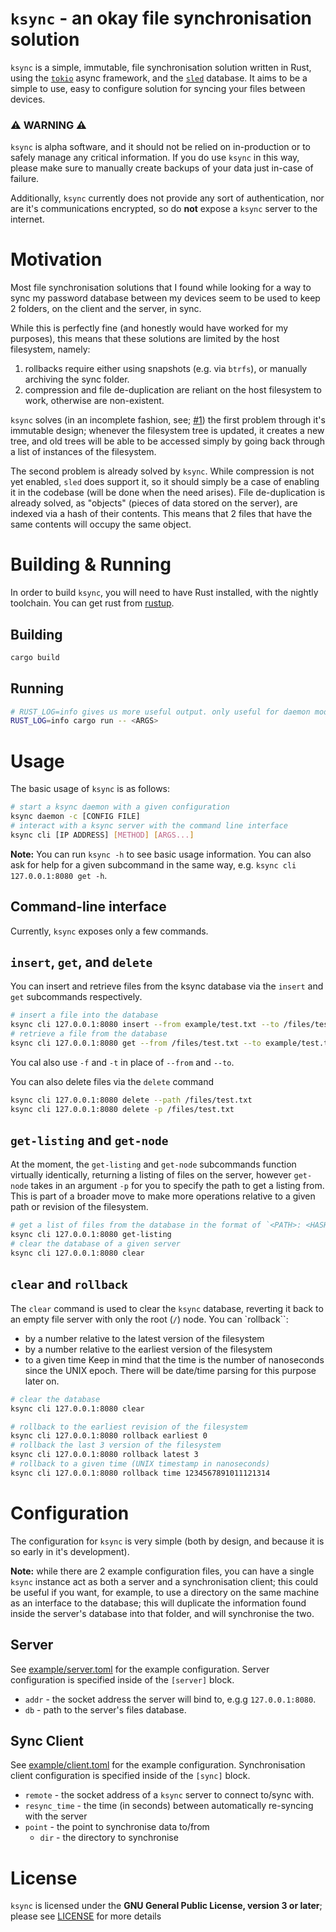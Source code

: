 # `ksync` - an okay file synchronisation solution
`ksync` is a simple, immutable, file synchronisation solution written in Rust, using the [`tokio`](https://tokio.rs/) async framework, and the [`sled`](https://sled.rs/) database.  It aims to be a simple to use, easy to configure solution for syncing your files between devices.

### ⚠️ WARNING ⚠️
`ksync` is alpha software, and it should not be relied on in-production or to safely manage any critical information. If you do use `ksync` in this way, please make sure to manually create backups of your data just in-case of failure.

Additionally, `ksync` currently does not provide any sort of authentication, nor are it's communications encrypted, so do **not** expose a `ksync` server to the internet.

# Motivation
Most file synchronisation solutions that I found while looking for a way to sync my password database between my devices seem to be used to keep 2 folders, on the client and the server, in sync. 

While this is perfectly fine (and honestly would have worked for my purposes), this means that these solutions are limited by the host filesystem, namely:

1. rollbacks require either using snapshots (e.g. via `btrfs`), or manually archiving the sync folder.
2. compression and file de-duplication are reliant on the host filesystem to work, otherwise are non-existent. 

`ksync` solves (in an incomplete fashion, see; [#1](https://github.com/jcbsnclr/ksync/issues/1)) the first problem through it's immutable design; whenever the filesystem tree is updated, it creates a new tree, and old trees will be able to be accessed simply by going back through a list of instances of the filesystem.

The second problem is already solved by `ksync`. While compression is not yet enabled, `sled` does support it, so it should simply be a case of enabling it in the codebase (will be done when the need arises). File de-duplication is already solved, as "objects" (pieces of data stored on the server), are indexed via a hash of their contents. This means that 2 files that have the same contents will occupy the same object.

# Building & Running
In order to build `ksync`, you will need to have Rust installed, with the nightly toolchain. You can get rust from [rustup](https://rustup.rs/).

## Building
```sh
cargo build
```

## Running
```sh
# RUST_LOG=info gives us more useful output. only useful for daemon mode
RUST_LOG=info cargo run -- <ARGS>
```

# Usage
The basic usage of `ksync` is as follows:
```sh
# start a ksync daemon with a given configuration
ksync daemon -c [CONFIG FILE]
# interact with a ksync server with the command line interface
ksync cli [IP ADDRESS] [METHOD] [ARGS...]
```

**Note:** You can run `ksync -h` to see basic usage information. You can also ask for help for a given subcommand in the same way, e.g. `ksync cli 127.0.0.1:8080 get -h`.

## Command-line interface
Currently, `ksync` exposes only a few commands.

## `insert`, `get`, and `delete`
You can insert and retrieve files from the ksync database via the `insert` and `get` subcommands respectively.
```sh
# insert a file into the database
ksync cli 127.0.0.1:8080 insert --from example/test.txt --to /files/test.txt
# retrieve a file from the database
ksync cli 127.0.0.1:8080 get --from /files/test.txt --to example/test.txt
```
You cal also use `-f` and `-t` in place of `--from` and `--to`.

You can also delete files via the `delete` command
```sh
ksync cli 127.0.0.1:8080 delete --path /files/test.txt
ksync cli 127.0.0.1:8080 delete -p /files/test.txt
```

## `get-listing` and `get-node`
At the moment, the `get-listing` and `get-node` subcommands function virtually identically, returning a listing of files on the server, however `get-node` takes in an argument `-p` for you to specify the path to get a listing from. This is part of a broader move to make more operations relative to a given path or revision of the filesystem.
```sh
# get a list of files from the database in the format of `<PATH>: <HASH> @ <DATE-TIME>`
ksync cli 127.0.0.1:8080 get-listing 
# clear the database of a given server
ksync cli 127.0.0.1:8080 clear
```

## `clear` and `rollback`
The `clear` command is used to clear the `ksync` database, reverting it back to an empty file server with only the root (`/`) node. You can `rollback``:
 * by a number relative to the latest version of the filesystem
 * by a number relative to the earliest version of the filesystem
 * to a given time
Keep in mind that the time is the number of nanoseconds since the UNIX epoch. There will be date/time parsing for this purpose later on.

```sh
# clear the database
ksync cli 127.0.0.1:8080 clear

# rollback to the earliest revision of the filesystem
ksync cli 127.0.0.1:8080 rollback earliest 0
# rollback the last 3 version of the filesystem
ksync cli 127.0.0.1:8080 rollback latest 3
# rollback to a given time (UNIX timestamp in nanoseconds)
ksync cli 127.0.0.1:8080 rollback time 1234567891011121314
```

# Configuration
The configuration for `ksync` is very simple (both by design, and because it is so early in it's development). 

**__Note:__** while there are 2 example configuration files, you can have a single `ksync` instance act as both a server and a synchronisation client; this could be useful if you want, for example, to use a directory on the same machine as an interface to the database; this will duplicate the information found inside the server's database into that folder, and will synchronise the two.

## Server
See [example/server.toml](example/server.toml) for the example configuration. Server configuration is specified inside of the `[server]` block.

* `addr` - the socket address the server will bind to, e.g.g `127.0.0.1:8080`.
* `db` - path to the server's files database.

## Sync Client
See [example/client.toml](example/client.toml) for the example configuration. Synchronisation client configuration is specified inside of the `[sync]` block.

* `remote` - the socket address of a `ksync` server to connect to/sync with.
* `resync_time` - the time (in seconds) between automatically re-syncing with the server
* `point` - the point to synchronise data to/from
    * `dir` - the directory to synchronise

# License
`ksync` is licensed under the **GNU General Public License, version 3 or later**; please see [LICENSE](LICENSE) for more details